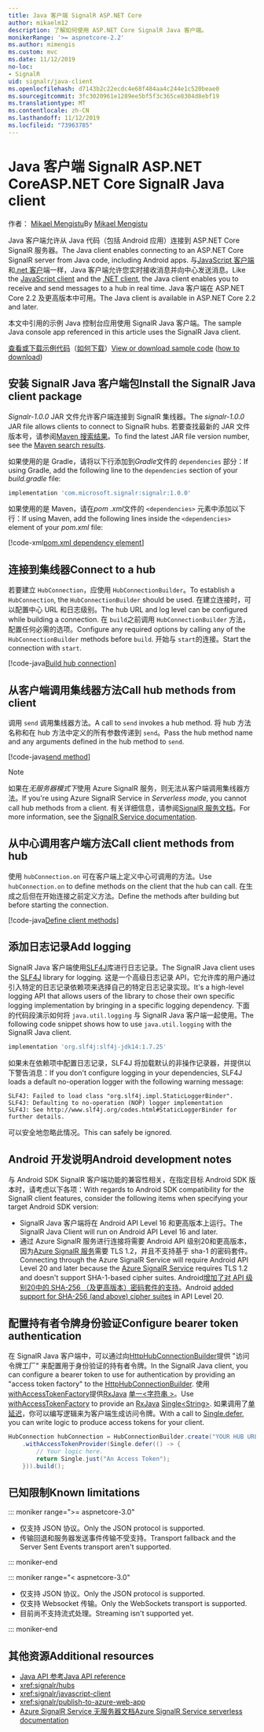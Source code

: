 ```yaml
---
title: Java 客户端 SignalR ASP.NET Core
author: mikaelm12
description: 了解如何使用 ASP.NET Core SignalR Java 客户端。
monikerRange: '>= aspnetcore-2.2'
ms.author: mimengis
ms.custom: mvc
ms.date: 11/12/2019
no-loc:
- SignalR
uid: signalr/java-client
ms.openlocfilehash: d7143b2c22ecdc4e68f484aa4c244e1c520beae0
ms.sourcegitcommit: 3fc3020961e1289ee5bf5f3c365ce8304d8ebf19
ms.translationtype: MT
ms.contentlocale: zh-CN
ms.lasthandoff: 11/12/2019
ms.locfileid: "73963785"
---
```

# <a name="aspnet-core-opno-locsignalr-java-client"></a><span data-ttu-id="07fd9-103">Java 客户端 SignalR ASP.NET Core</span><span class="sxs-lookup"><span data-stu-id="07fd9-103">ASP.NET Core SignalR Java client</span></span>

<span data-ttu-id="07fd9-104">作者： [Mikael Mengistu](https://twitter.com/MikaelM_12)</span><span class="sxs-lookup"><span data-stu-id="07fd9-104">By [Mikael Mengistu](https://twitter.com/MikaelM_12)</span></span>

<span data-ttu-id="07fd9-105">Java 客户端允许从 Java 代码（包括 Android 应用）连接到 ASP.NET Core SignalR 服务器。</span><span class="sxs-lookup"><span data-stu-id="07fd9-105">The Java client enables connecting to an ASP.NET Core SignalR server from Java code, including Android apps.</span></span> <span data-ttu-id="07fd9-106">与[JavaScript 客户端](xref:signalr/javascript-client)和[.net 客户](xref:signalr/dotnet-client)端一样，Java 客户端允许您实时接收消息并向中心发送消息。</span><span class="sxs-lookup"><span data-stu-id="07fd9-106">Like the [JavaScript client](xref:signalr/javascript-client) and the [.NET client](xref:signalr/dotnet-client), the Java client enables you to receive and send messages to a hub in real time.</span></span> <span data-ttu-id="07fd9-107">Java 客户端在 ASP.NET Core 2.2 及更高版本中可用。</span><span class="sxs-lookup"><span data-stu-id="07fd9-107">The Java client is available in ASP.NET Core 2.2 and later.</span></span>

<span data-ttu-id="07fd9-108">本文中引用的示例 Java 控制台应用使用 SignalR Java 客户端。</span><span class="sxs-lookup"><span data-stu-id="07fd9-108">The sample Java console app referenced in this article uses the SignalR Java client.</span></span>

<span data-ttu-id="07fd9-109">[查看或下载示例代码](https://github.com/aspnet/AspNetCore.Docs/tree/master/aspnetcore/signalr/java-client/sample)（[如何下载](xref:index#how-to-download-a-sample)）</span><span class="sxs-lookup"><span data-stu-id="07fd9-109">[View or download sample code](https://github.com/aspnet/AspNetCore.Docs/tree/master/aspnetcore/signalr/java-client/sample) ([how to download](xref:index#how-to-download-a-sample))</span></span>

## <a name="install-the-opno-locsignalr-java-client-package"></a><span data-ttu-id="07fd9-110">安装 SignalR Java 客户端包</span><span class="sxs-lookup"><span data-stu-id="07fd9-110">Install the SignalR Java client package</span></span>

<span data-ttu-id="07fd9-111">*Signalr-1.0.0* JAR 文件允许客户端连接到 SignalR 集线器。</span><span class="sxs-lookup"><span data-stu-id="07fd9-111">The *signalr-1.0.0* JAR file allows clients to connect to SignalR hubs.</span></span> <span data-ttu-id="07fd9-112">若要查找最新的 JAR 文件版本号，请参阅[Maven 搜索结果](https://search.maven.org/search?q=g:com.microsoft.signalr%20AND%20a:signalr)。</span><span class="sxs-lookup"><span data-stu-id="07fd9-112">To find the latest JAR file version number, see the [Maven search results](https://search.maven.org/search?q=g:com.microsoft.signalr%20AND%20a:signalr).</span></span>

<span data-ttu-id="07fd9-113">如果使用的是 Gradle，请将以下行添加到*Gradle*文件的 `dependencies` 部分：</span><span class="sxs-lookup"><span data-stu-id="07fd9-113">If using Gradle, add the following line to the `dependencies` section of your *build.gradle* file:</span></span>

```gradle
implementation 'com.microsoft.signalr:signalr:1.0.0'
```

<span data-ttu-id="07fd9-114">如果使用的是 Maven，请在*pom .xml*文件的 `<dependencies>` 元素中添加以下行：</span><span class="sxs-lookup"><span data-stu-id="07fd9-114">If using Maven, add the following lines inside the `<dependencies>` element of your *pom.xml* file:</span></span>

[!code-xml[pom.xml dependency element](java-client/sample/pom.xml?name=snippet_dependencyElement)]

## <a name="connect-to-a-hub"></a><span data-ttu-id="07fd9-115">连接到集线器</span><span class="sxs-lookup"><span data-stu-id="07fd9-115">Connect to a hub</span></span>

<span data-ttu-id="07fd9-116">若要建立 `HubConnection`，应使用 `HubConnectionBuilder`。</span><span class="sxs-lookup"><span data-stu-id="07fd9-116">To establish a `HubConnection`, the `HubConnectionBuilder` should be used.</span></span> <span data-ttu-id="07fd9-117">在建立连接时，可以配置中心 URL 和日志级别。</span><span class="sxs-lookup"><span data-stu-id="07fd9-117">The hub URL and log level can be configured while building a connection.</span></span> <span data-ttu-id="07fd9-118">在 `build`之前调用 `HubConnectionBuilder` 方法，配置任何必需的选项。</span><span class="sxs-lookup"><span data-stu-id="07fd9-118">Configure any required options by calling any of the `HubConnectionBuilder` methods before `build`.</span></span> <span data-ttu-id="07fd9-119">开始与 `start`的连接。</span><span class="sxs-lookup"><span data-stu-id="07fd9-119">Start the connection with `start`.</span></span>

[!code-java[Build hub connection](java-client/sample/src/main/java/Chat.java?range=16-17)]

## <a name="call-hub-methods-from-client"></a><span data-ttu-id="07fd9-120">从客户端调用集线器方法</span><span class="sxs-lookup"><span data-stu-id="07fd9-120">Call hub methods from client</span></span>

<span data-ttu-id="07fd9-121">调用 `send` 调用集线器方法。</span><span class="sxs-lookup"><span data-stu-id="07fd9-121">A call to `send` invokes a hub method.</span></span> <span data-ttu-id="07fd9-122">将 hub 方法名称和在 hub 方法中定义的所有参数传递到 `send`。</span><span class="sxs-lookup"><span data-stu-id="07fd9-122">Pass the hub method name and any arguments defined in the hub method to `send`.</span></span>

[!code-java[send method](java-client/sample/src/main/java/Chat.java?range=28)]

> [!NOTE]
> <span data-ttu-id="07fd9-123">如果在*无服务器模式下*使用 Azure SignalR 服务，则无法从客户端调用集线器方法。</span><span class="sxs-lookup"><span data-stu-id="07fd9-123">If you're using Azure SignalR Service in *Serverless mode*, you cannot call hub methods from a client.</span></span> <span data-ttu-id="07fd9-124">有关详细信息，请参阅[SignalR 服务文档](/azure/azure-signalr/signalr-concept-serverless-development-config)。</span><span class="sxs-lookup"><span data-stu-id="07fd9-124">For more information, see the [SignalR Service documentation](/azure/azure-signalr/signalr-concept-serverless-development-config).</span></span>

## <a name="call-client-methods-from-hub"></a><span data-ttu-id="07fd9-125">从中心调用客户端方法</span><span class="sxs-lookup"><span data-stu-id="07fd9-125">Call client methods from hub</span></span>

<span data-ttu-id="07fd9-126">使用 `hubConnection.on` 可在客户端上定义中心可调用的方法。</span><span class="sxs-lookup"><span data-stu-id="07fd9-126">Use `hubConnection.on` to define methods on the client that the hub can call.</span></span> <span data-ttu-id="07fd9-127">在生成之后但在开始连接之前定义方法。</span><span class="sxs-lookup"><span data-stu-id="07fd9-127">Define the methods after building but before starting the connection.</span></span>

[!code-java[Define client methods](java-client/sample/src/main/java/Chat.java?range=19-21)]

## <a name="add-logging"></a><span data-ttu-id="07fd9-128">添加日志记录</span><span class="sxs-lookup"><span data-stu-id="07fd9-128">Add logging</span></span>

<span data-ttu-id="07fd9-129">SignalR Java 客户端使用[SLF4J](https://www.slf4j.org/)库进行日志记录。</span><span class="sxs-lookup"><span data-stu-id="07fd9-129">The SignalR Java client uses the [SLF4J](https://www.slf4j.org/) library for logging.</span></span> <span data-ttu-id="07fd9-130">这是一个高级日志记录 API，它允许库的用户通过引入特定的日志记录依赖项来选择自己的特定日志记录实现。</span><span class="sxs-lookup"><span data-stu-id="07fd9-130">It's a high-level logging API that allows users of the library to chose their own specific logging implementation by bringing in a specific logging dependency.</span></span> <span data-ttu-id="07fd9-131">下面的代码段演示如何将 `java.util.logging` 与 SignalR Java 客户端一起使用。</span><span class="sxs-lookup"><span data-stu-id="07fd9-131">The following code snippet shows how to use `java.util.logging` with the SignalR Java client.</span></span>

```gradle
implementation 'org.slf4j:slf4j-jdk14:1.7.25'
```

<span data-ttu-id="07fd9-132">如果未在依赖项中配置日志记录，SLF4J 将加载默认的非操作记录器，并提供以下警告消息：</span><span class="sxs-lookup"><span data-stu-id="07fd9-132">If you don't configure logging in your dependencies, SLF4J loads a default no-operation logger with the following warning message:</span></span>

```
SLF4J: Failed to load class "org.slf4j.impl.StaticLoggerBinder".
SLF4J: Defaulting to no-operation (NOP) logger implementation
SLF4J: See http://www.slf4j.org/codes.html#StaticLoggerBinder for further details.
```

<span data-ttu-id="07fd9-133">可以安全地忽略此情况。</span><span class="sxs-lookup"><span data-stu-id="07fd9-133">This can safely be ignored.</span></span>

## <a name="android-development-notes"></a><span data-ttu-id="07fd9-134">Android 开发说明</span><span class="sxs-lookup"><span data-stu-id="07fd9-134">Android development notes</span></span>

<span data-ttu-id="07fd9-135">与 Android SDK SignalR 客户端功能的兼容性相关，在指定目标 Android SDK 版本时，请考虑以下各项：</span><span class="sxs-lookup"><span data-stu-id="07fd9-135">With regards to Android SDK compatibility for the SignalR client features, consider the following items when specifying your target Android SDK version:</span></span>

* <span data-ttu-id="07fd9-136">SignalR Java 客户端将在 Android API Level 16 和更高版本上运行。</span><span class="sxs-lookup"><span data-stu-id="07fd9-136">The SignalR Java Client will run on Android API Level 16 and later.</span></span>
* <span data-ttu-id="07fd9-137">通过 Azure SignalR 服务进行连接将需要 Android API 级别20和更高版本，因为[Azure SignalR 服务](/azure/azure-signalr/signalr-overview)需要 TLS 1.2，并且不支持基于 sha-1 的密码套件。</span><span class="sxs-lookup"><span data-stu-id="07fd9-137">Connecting through the Azure SignalR Service will require Android API Level 20 and later because the [Azure SignalR Service](/azure/azure-signalr/signalr-overview) requires TLS 1.2 and doesn't support SHA-1-based cipher suites.</span></span> <span data-ttu-id="07fd9-138">Android[增加了对 API 级别20中的 SHA-256 （及更高版本）密码套件的支持](https://developer.android.com/reference/javax/net/ssl/SSLSocket)。</span><span class="sxs-lookup"><span data-stu-id="07fd9-138">Android [added support for SHA-256 (and above) cipher suites](https://developer.android.com/reference/javax/net/ssl/SSLSocket) in API Level 20.</span></span>

## <a name="configure-bearer-token-authentication"></a><span data-ttu-id="07fd9-139">配置持有者令牌身份验证</span><span class="sxs-lookup"><span data-stu-id="07fd9-139">Configure bearer token authentication</span></span>

<span data-ttu-id="07fd9-140">在 SignalR Java 客户端中，可以通过向[HttpHubConnectionBuilder](/java/api/com.microsoft.signalr._http_hub_connection_builder?view=aspnet-signalr-java)提供 "访问令牌工厂" 来配置用于身份验证的持有者令牌。</span><span class="sxs-lookup"><span data-stu-id="07fd9-140">In the SignalR Java client, you can configure a bearer token to use for authentication by providing an "access token factory" to the [HttpHubConnectionBuilder](/java/api/com.microsoft.signalr._http_hub_connection_builder?view=aspnet-signalr-java).</span></span> <span data-ttu-id="07fd9-141">使用[withAccessTokenFactory](/java/api/com.microsoft.signalr._http_hub_connection_builder.withaccesstokenprovider?view=aspnet-signalr-java#com_microsoft_signalr__http_hub_connection_builder_withAccessTokenProvider_Single_String__)提供[RxJava](https://github.com/ReactiveX/RxJava) [单一\<字符串 >](https://reactivex.io/documentation/single.html)。</span><span class="sxs-lookup"><span data-stu-id="07fd9-141">Use [withAccessTokenFactory](/java/api/com.microsoft.signalr._http_hub_connection_builder.withaccesstokenprovider?view=aspnet-signalr-java#com_microsoft_signalr__http_hub_connection_builder_withAccessTokenProvider_Single_String__) to provide an [RxJava](https://github.com/ReactiveX/RxJava) [Single\<String>](https://reactivex.io/documentation/single.html).</span></span> <span data-ttu-id="07fd9-142">如果调用了[单延迟](https://reactivex.io/RxJava/javadoc/io/reactivex/Single.html#defer-java.util.concurrent.Callable-)，你可以编写逻辑来为客户端生成访问令牌。</span><span class="sxs-lookup"><span data-stu-id="07fd9-142">With a call to [Single.defer](https://reactivex.io/RxJava/javadoc/io/reactivex/Single.html#defer-java.util.concurrent.Callable-), you can write logic to produce access tokens for your client.</span></span>

```java
HubConnection hubConnection = HubConnectionBuilder.create("YOUR HUB URL HERE")
    .withAccessTokenProvider(Single.defer(() -> {
        // Your logic here.
        return Single.just("An Access Token");
    })).build();
```

## <a name="known-limitations"></a><span data-ttu-id="07fd9-143">已知限制</span><span class="sxs-lookup"><span data-stu-id="07fd9-143">Known limitations</span></span>

::: moniker range=">= aspnetcore-3.0"

* <span data-ttu-id="07fd9-144">仅支持 JSON 协议。</span><span class="sxs-lookup"><span data-stu-id="07fd9-144">Only the JSON protocol is supported.</span></span>
* <span data-ttu-id="07fd9-145">传输回退和服务器发送事件传输不受支持。</span><span class="sxs-lookup"><span data-stu-id="07fd9-145">Transport fallback and the Server Sent Events transport aren't supported.</span></span>

::: moniker-end

::: moniker range="< aspnetcore-3.0"

* <span data-ttu-id="07fd9-146">仅支持 JSON 协议。</span><span class="sxs-lookup"><span data-stu-id="07fd9-146">Only the JSON protocol is supported.</span></span>
* <span data-ttu-id="07fd9-147">仅支持 Websocket 传输。</span><span class="sxs-lookup"><span data-stu-id="07fd9-147">Only the WebSockets transport is supported.</span></span>
* <span data-ttu-id="07fd9-148">目前尚不支持流式处理。</span><span class="sxs-lookup"><span data-stu-id="07fd9-148">Streaming isn't supported yet.</span></span>

::: moniker-end

## <a name="additional-resources"></a><span data-ttu-id="07fd9-149">其他资源</span><span class="sxs-lookup"><span data-stu-id="07fd9-149">Additional resources</span></span>

* [<span data-ttu-id="07fd9-150">Java API 参考</span><span class="sxs-lookup"><span data-stu-id="07fd9-150">Java API reference</span></span>](/java/api/com.microsoft.signalr?view=aspnet-signalr-java)
* <xref:signalr/hubs>
* <xref:signalr/javascript-client>
* <xref:signalr/publish-to-azure-web-app>
* <span data-ttu-id="07fd9-151">[Azure SignalR Service 无服务器文档](/azure/azure-signalr/signalr-concept-serverless-development-config)</span><span class="sxs-lookup"><span data-stu-id="07fd9-151">[Azure SignalR Service serverless documentation](/azure/azure-signalr/signalr-concept-serverless-development-config)</span></span>
